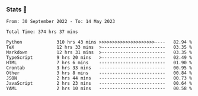 ### Stats 👋
<!--START_SECTION:waka-->

```text
From: 30 September 2022 - To: 14 May 2023

Total Time: 374 hrs 37 mins

Python             310 hrs 43 mins >>>>>>>>>>>>>>>>>>>>>----   82.94 %
TeX                12 hrs 33 mins  >------------------------   03.35 %
Markdown           12 hrs 31 mins  >------------------------   03.35 %
TypeScript         9 hrs 20 mins   >------------------------   02.49 %
HTML               7 hrs 6 mins    -------------------------   01.90 %
Crontab            3 hrs 33 mins   -------------------------   00.95 %
Other              3 hrs 8 mins    -------------------------   00.84 %
JSON               2 hrs 44 mins   -------------------------   00.73 %
JavaScript         2 hrs 23 mins   -------------------------   00.64 %
YAML               2 hrs 10 mins   -------------------------   00.58 %
```

<!--END_SECTION:waka-->

<!--
**buhaytza2005/buhaytza2005** is a ✨ _special_ ✨ repository because its `README.md` (this file) appears on your GitHub profile.

Here are some ideas to get you started:

- 🔭 I’m currently working on ...
- 🌱 I’m currently learning ...
- 👯 I’m looking to collaborate on ...
- 🤔 I’m looking for help with ...
- 💬 Ask me about ...
- 📫 How to reach me: ...
- 😄 Pronouns: ...
- ⚡ Fun fact: ...
-->


